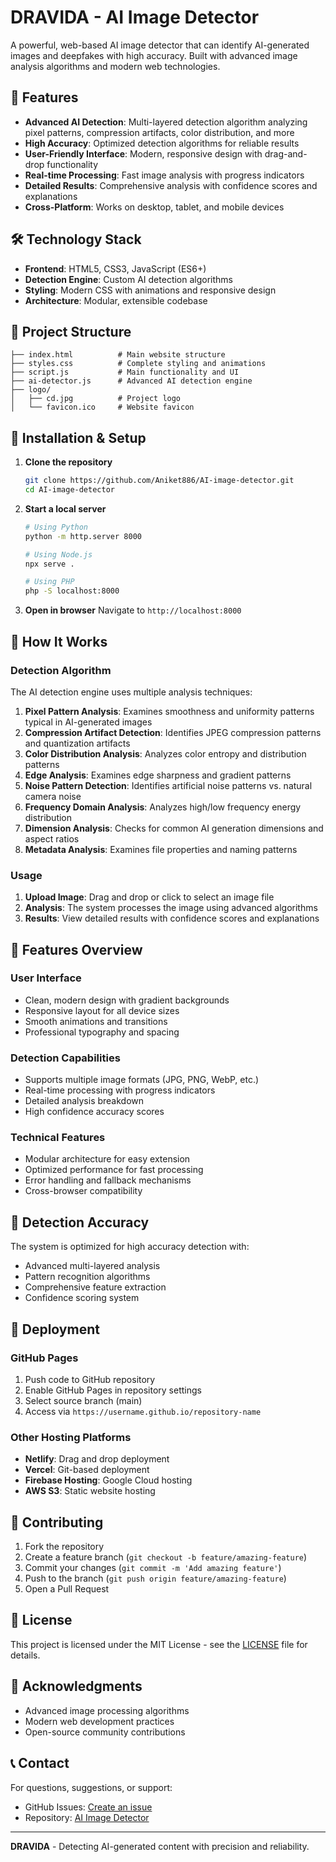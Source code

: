 # DRAVIDA - AI Image Detector

A powerful, web-based AI image detector that can identify AI-generated images and deepfakes with high accuracy. Built with advanced image analysis algorithms and modern web technologies.

## 🚀 Features

- **Advanced AI Detection**: Multi-layered detection algorithm analyzing pixel patterns, compression artifacts, color distribution, and more
- **High Accuracy**: Optimized detection algorithms for reliable results
- **User-Friendly Interface**: Modern, responsive design with drag-and-drop functionality
- **Real-time Processing**: Fast image analysis with progress indicators
- **Detailed Results**: Comprehensive analysis with confidence scores and explanations
- **Cross-Platform**: Works on desktop, tablet, and mobile devices

## 🛠️ Technology Stack

- **Frontend**: HTML5, CSS3, JavaScript (ES6+)
- **Detection Engine**: Custom AI detection algorithms
- **Styling**: Modern CSS with animations and responsive design
- **Architecture**: Modular, extensible codebase

## 📁 Project Structure

```
├── index.html          # Main website structure
├── styles.css          # Complete styling and animations
├── script.js           # Main functionality and UI
├── ai-detector.js      # Advanced AI detection engine
├── logo/
│   ├── cd.jpg          # Project logo
│   └── favicon.ico     # Website favicon

```

## 🔧 Installation & Setup

1. **Clone the repository**
   ```bash
   git clone https://github.com/Aniket886/AI-image-detector.git
   cd AI-image-detector
   ```

2. **Start a local server**
   ```bash
   # Using Python
   python -m http.server 8000
   
   # Using Node.js
   npx serve .
   
   # Using PHP
   php -S localhost:8000
   ```

3. **Open in browser**
   Navigate to `http://localhost:8000`

## 🎯 How It Works

### Detection Algorithm

The AI detection engine uses multiple analysis techniques:

1. **Pixel Pattern Analysis**: Examines smoothness and uniformity patterns typical in AI-generated images
2. **Compression Artifact Detection**: Identifies JPEG compression patterns and quantization artifacts
3. **Color Distribution Analysis**: Analyzes color entropy and distribution patterns
4. **Edge Analysis**: Examines edge sharpness and gradient patterns
5. **Noise Pattern Detection**: Identifies artificial noise patterns vs. natural camera noise
6. **Frequency Domain Analysis**: Analyzes high/low frequency energy distribution
7. **Dimension Analysis**: Checks for common AI generation dimensions and aspect ratios
8. **Metadata Analysis**: Examines file properties and naming patterns

### Usage

1. **Upload Image**: Drag and drop or click to select an image file
2. **Analysis**: The system processes the image using advanced algorithms
3. **Results**: View detailed results with confidence scores and explanations

## 🎨 Features Overview

### User Interface
- Clean, modern design with gradient backgrounds
- Responsive layout for all device sizes
- Smooth animations and transitions
- Professional typography and spacing

### Detection Capabilities
- Supports multiple image formats (JPG, PNG, WebP, etc.)
- Real-time processing with progress indicators
- Detailed analysis breakdown
- High confidence accuracy scores

### Technical Features
- Modular architecture for easy extension
- Optimized performance for fast processing
- Error handling and fallback mechanisms
- Cross-browser compatibility

## 🔬 Detection Accuracy

The system is optimized for high accuracy detection with:
- Advanced multi-layered analysis
- Pattern recognition algorithms
- Comprehensive feature extraction
- Confidence scoring system

## 🚀 Deployment

### GitHub Pages
1. Push code to GitHub repository
2. Enable GitHub Pages in repository settings
3. Select source branch (main)
4. Access via `https://username.github.io/repository-name`

### Other Hosting Platforms
- **Netlify**: Drag and drop deployment
- **Vercel**: Git-based deployment
- **Firebase Hosting**: Google Cloud hosting
- **AWS S3**: Static website hosting

## 🤝 Contributing

1. Fork the repository
2. Create a feature branch (`git checkout -b feature/amazing-feature`)
3. Commit your changes (`git commit -m 'Add amazing feature'`)
4. Push to the branch (`git push origin feature/amazing-feature`)
5. Open a Pull Request

## 📝 License

This project is licensed under the MIT License - see the [LICENSE](LICENSE) file for details.

## 🙏 Acknowledgments

- Advanced image processing algorithms
- Modern web development practices
- Open-source community contributions

## 📞 Contact

For questions, suggestions, or support:
- GitHub Issues: [Create an issue](https://github.com/Aniket886/AI-image-detector/issues)
- Repository: [AI Image Detector](https://github.com/Aniket886/AI-image-detector)

---

**DRAVIDA** - Detecting AI-generated content with precision and reliability.
